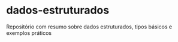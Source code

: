 # dados-estruturados
Repositório com resumo sobre dados estruturados, tipos básicos e exemplos práticos

